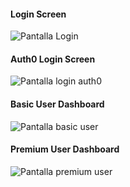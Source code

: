 #### Login Screen
![Pantalla Login](https://github.com/user-attachments/assets/92d9aec7-b6e5-443f-affe-8a84e75e24a8)

#### Auth0 Login Screen
![Pantalla login auth0](https://github.com/user-attachments/assets/dcd4ebf3-24cb-459a-a137-a73dd186999b)

#### Basic User Dashboard
![Pantalla basic user](https://github.com/user-attachments/assets/fdddf1d3-74ae-4263-9477-cdd1fadc7430)

#### Premium User Dashboard
![Pantalla premium user](https://github.com/user-attachments/assets/8ec04f48-4263-44a7-bf32-2d402076fec7)
